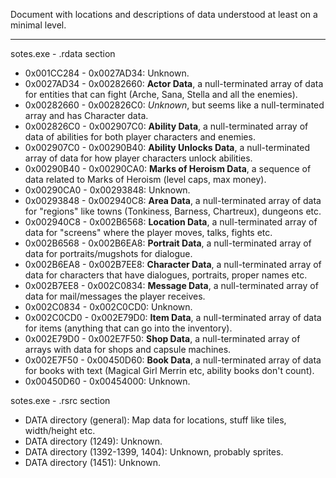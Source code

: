 Document with locations and descriptions of data understood at least on a minimal level.

---

sotes.exe - .rdata section
* 0x001CC284 - 0x0027AD34: Unknown.
* 0x0027AD34 - 0x00282660: **Actor Data**, a null-terminated array of data for entities that can fight (Arche, Sana, Stella and all the enemies).
* 0x00282660 - 0x002826C0: *Unknown*, but seems like a null-terminated array and has Character data.
* 0x002826C0 - 0x002907C0: **Ability Data**, a null-terminated array of data of abilities for both player characters and enemies.
* 0x002907C0 - 0x00290B40: **Ability Unlocks Data**, a null-terminated array of data for how player characters unlock abilities.
* 0x00290B40 - 0x00290CA0: **Marks of Heroism Data**, a sequence of data related to Marks of Heroism (level caps, max money).
* 0x00290CA0 - 0x00293848: Unknown.
* 0x00293848 - 0x002940C8: **Area Data**, a null-terminated array of data for "regions" like towns (Tonkiness, Barness, Chartreux), dungeons etc.
* 0x002940C8 - 0x002B6568: **Location Data**, a null-terminated array of data for "screens" where the player moves, talks, fights etc.
* 0x002B6568 - 0x002B6EA8: **Portrait Data**, a null-terminated array of data for portraits/mugshots for dialogue.
* 0x002B6EA8 - 0x002B7EE8: **Character Data**, a null-terminated array of data for characters that have dialogues, portraits, proper names etc.
* 0x002B7EE8 - 0x002C0834: **Message Data**, a null-terminated array of data for mail/messages the player receives.
* 0x002C0834 - 0x002C0CD0: Unknown.
* 0x002C0CD0 - 0x002E79D0: **Item Data**, a null-terminated array of data for items (anything that can go into the inventory).
* 0x002E79D0 - 0x002E7F50: **Shop Data**, a null-terminated array of arrays with data for shops and capsule machines.
* 0x002E7F50 - 0x00450D60: **Book Data**, a null-terminated array of data for books with text (Magical Girl Merrin etc, ability books don't count).
* 0x00450D60 - 0x00454000: Unknown.

sotes.exe - .rsrc section
* DATA directory (general): Map data for locations, stuff like tiles, width/height etc.
* DATA directory (1249): Unknown.
* DATA directory (1392-1399, 1404): Unknown, probably sprites.
* DATA directory (1451): Unknown.
